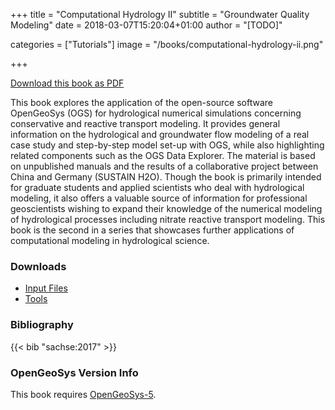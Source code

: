 +++
title = "Computational Hydrology II"
subtitle = "Groundwater Quality Modeling"
date = 2018-03-07T15:20:04+01:00
author = "[TODO]"

categories = ["Tutorials"]
image = "/books/computational-hydrology-ii.png"

+++

[<i class="far fa-file-pdf"></i> Download this book as PDF](https://ogsstorage.blob.core.windows.net/web/Books/Computational-Hydrology-II/CompHydroII-opt.pdf)

This book explores the application of the open-source software OpenGeoSys (OGS) for hydrological numerical simulations concerning conservative and reactive transport modeling. It provides general information on the hydrological and groundwater flow modeling of a real case study and step-by-step model set-up with OGS, while also highlighting related components such as the OGS Data Explorer. The material is based on unpublished manuals and the results of a collaborative project between China and Germany (SUSTAIN H2O). Though the book is primarily intended for graduate students and applied scientists who deal with hydrological modeling, it also offers a valuable source of information for professional geoscientists wishing to expand their knowledge of the numerical modeling of hydrological processes including nitrate reactive transport modeling. This book is the second in a series that showcases further applications of computational modeling in hydrological science.

<div class='flow-root'>
</div>

<div class='note'>

### <i class="far fa-download"></i> Downloads

- [<i class="far fa-file-archive"></i> Input Files](https://ogsstorage.blob.core.windows.net/web/Books/Computational-Hydrology-II/CompHydroII-Input.zip)  
- [<i class="far fa-file-archive"></i> Tools](https://ogsstorage.blob.core.windows.net/web/Books/Computational-Hydrology-II/CompHydroII-Tools.zip)  
</div>

<div class='note'>

### <i class="far fa-book"></i> Bibliography

{{< bib "sachse:2017" >}}
</div>

<div class='note'>

### <i class="far fa-code-branch"></i> OpenGeoSys Version Info

This book requires [OpenGeoSys-5](/ogs-5/).
</div>
